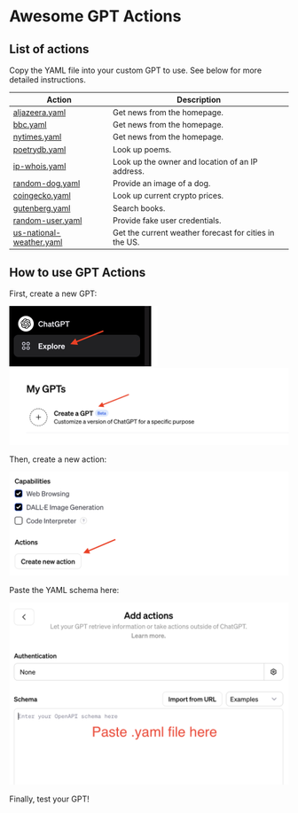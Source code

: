 # Awesome GPT Actions

## List of actions

Copy the YAML file into your custom GPT to use. See below for more detailed instructions.

| **Action**                      | **Description**                                          |
|---------------------------------------------------|----------------------------------------------------------|
| [aljazeera.yaml](aljazeera.yaml)                  | Get news from the homepage.                              |
| [bbc.yaml](bbc.yaml)                              | Get news from the homepage.                              |
| [nytimes.yaml](nytimes.yaml)                      | Get news from the homepage.                              |
| [poetrydb.yaml](poetrydb.yaml)                    | Look up poems.                                           |
| [ip-whois.yaml](ip-whois.yaml)                    | Look up the owner and location of an IP address.         |
| [random-dog.yaml](random-dog.yaml)                | Provide an image of a dog.                               |
| [coingecko.yaml](coingecko.yaml)                  | Look up current crypto prices.                           |
| [gutenberg.yaml](gutenberg.yaml)                  | Search books.                                            |
| [random-user.yaml](random-user.yaml)              | Provide fake user credentials.                           |
| [us-national-weather.yaml](us-national-weather.yaml) | Get the current weather forecast for cities in the US. |

## How to use GPT Actions

First, create a new GPT:

<img src="./tutorial/1.png" alt="1" style="zoom:50%;" />

<img src="./tutorial/2.png" alt="2" style="zoom:50%;" />

Then, create a new action:

<img src="./tutorial/3.png" alt="3" style="zoom:50%;" />

Paste the YAML schema here:

<img src="./tutorial/4.png" alt="4" style="zoom:50%;" />

Finally, test your GPT!

